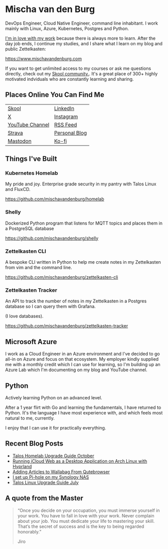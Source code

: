# Mischa van den Burg

DevOps Engineer, Cloud Native Engineer, command line inhabitant. I work mainly with Linux, Azure, Kubernetes, Postgres and Python.

[I'm in love with my work](https://mischavandenburg.com/zet/articles/jiro-sushi/) because there is always more to learn. After the day job ends, I continue my studies, and I share what I learn on my blog and public Zettelkasten:

<https://www.mischavandenburg.com>

If you want to get unlimited access to my courses or ask me questions directly, check out my [Skool community.](https://mischavandenburg.com/skool). It's a great place of 300+ highly motivated indviduals who are constantly learning and sharing.

## Places Online You Can Find Me

|                                                                             |                                                          |
| --------------------------------------------------------------------------- | -------------------------------------------------------- |
| [Skool](https://mischavandenburg.com/skool)                                 | [LinkedIn](https://www.linkedin.com/in/mischavandenburg) |
| [X](https://twitter.com/mischa_vdburg)                                      | [Instagram](https://www.instagram.com/mischavandenburg)  |
| [YouTube Channel](https://www.youtube.com/channel/UCDAck-gFPTrgTx_qp59-bQA) | [RSS Feed](https://mischavandenburg.com/index.xml)       |
| [Strava](https://www.strava.com/athletes/116768345)                         | [Personal Blog](https://mischavandenburg.blog)           |
| [Mastodon](https://toot.community/@mischavandenburg)                        | [Ko-fi](https://ko-fi.com/mischavandenburg)              |

## Things I've Built

### Kubernetes Homelab

My pride and joy. Enterprise grade security in my pantry with Talos Linux and FluxCD.

<https://github.com/mischavandenburg/homelab>

### Shelly

Dockerized Python program that listens for MQTT topics and places them in a PostgreSQL database

<https://github.com/mischavandenburg/shelly>

### Zettelkasten CLI

A bespoke CLI written in Python to help me create notes in my Zettelkasten from vim and the command line.

<https://github.com/mischavandenburg/zettelkasten-cli>

### Zettelkasten Tracker

An API to track the number of notes in my Zettelkasten in a Postgres database so I can query them with Grafana.

(I love databases).

<https://github.com/mischavandenburg/zettelkasten-tracker>

## Microsoft Azure

I work as a Cloud Engineer in an Azure environment and I've decided to go all-in on Azure and focus on that ecosystem. My employer kindly supplied me with a monthly credit which I can use for learning, so I'm building up an Azure Lab which I'm documenting on my blog and YouTube channel.

## Python

Actively learning Python on an advanced level.

After a 1 year flirt with Go and learning the fundamentals, I have returned to Python. It's the language I have most experience with, and which feels most natural to me, currently.

I enjoy that I can use it for practically everything.

## Recent Blog Posts

<!-- BLOG-POST-LIST:START -->
- [Talos Homelab Upgrade Guide October](https://mischavandenburg.com/zet/talos-homelab-upgrade-guide-october/)
- [Running iCloud Web as a Desktop Application on Arch Linux with Hyprland](https://mischavandenburg.com/zet/running-icloud-web-as-a-desktop-application-on-arch-linux-with-hyprland/)
- [Adding Articles to Wallabag From Qutebrowser](https://mischavandenburg.com/zet/adding-articles-to-wallabag-with-qutebrowser/)
- [I set up Pi-hole on my Synology NAS](https://mischavandenburg.com/zet/i-set-up-pi-hole-on-my-synology-nas/)
- [Talos Linux Upgrade Guide July](https://mischavandenburg.com/zet/talos-linux-upgrade-guide-july/)
<!-- BLOG-POST-LIST:END -->

## A quote from the Master

> “Once you decide on your occupation, you must immerse yourself in your work. You have to fall in love with your work. Never complain about your job. You must dedicate your life to mastering your skill. That’s the secret of success and is the key to being regarded honorably.”
>
> Jiro
